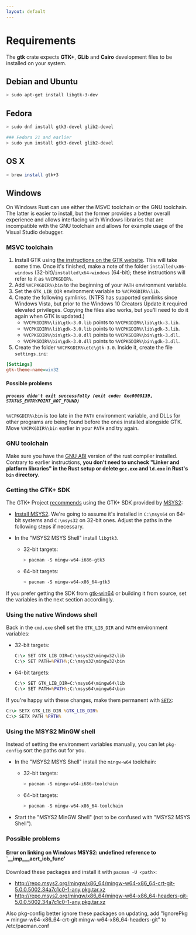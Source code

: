 ```yaml
---
layout: default
---
```


# Requirements

The __gtk__ crate expects __GTK+__, __GLib__ and __Cairo__ development files to be installed on your system.

## Debian and Ubuntu

~~~bash
> sudo apt-get install libgtk-3-dev
~~~

## Fedora

~~~bash
> sudo dnf install gtk3-devel glib2-devel

### Fedora 21 and earlier
> sudo yum install gtk3-devel glib2-devel
~~~

## OS X

~~~bash
> brew install gtk+3
~~~

## Windows

On Windows Rust can use either the MSVC toolchain or the GNU toolchain. The latter is easier to
install, but the former provides a better overall experience and allows interfacing with Windows
libraries that are incompatible with the GNU toolchain and allows for example usage of the
Visual Studio debugger.

### MSVC toolchain

1. Install GTK using [the instructions on the GTK website](https://www.gtk.org/download/windows.php).
   This will take some time. Once it's finished, make a note of the folder `installed\x86-windows`
   (32-bit)/`installed\x64-windows` (64-bit); these instructions will refer to it as `%VCPKGDIR%`.
2. Add `%VCPKGDIR%\bin` to the beginning of your `PATH` environment variable.
3. Set the `GTK_LIB_DIR` environment variable to `%VCPKGDIR%\lib`.
4. Create the following symlinks. (NTFS has supported symlinks since Windows Vista, but prior to the
   Windows 10 Creators Update it required elevated privileges. Copying the files also works, but
   you'll need to do it again when GTK is updated.)
    * `%VCPKGDIR%\lib\gtk-3.0.lib` points to `%VCPKGDIR%\lib\gtk-3.lib`.
    * `%VCPKGDIR%\lib\gdk-3.0.lib` points to `%VCPKGDIR%\lib\gdk-3.lib`.
    * `%VCPKGDIR%\bin\gtk-3.0.dll` points to `%VCPKGDIR%\bin\gtk-3.dll`.
    * `%VCPKGDIR%\bin\gdk-3.0.dll` points to `%VCPKGDIR%\bin\gdk-3.dll`.
5. Create the folder `%VCPKGDIR%\etc\gtk-3.0`. Inside it, create the file `settings.ini`:

```ini
[Settings]
gtk-theme-name=win32
```

#### Possible problems

##### `process didn't exit successfully (exit code: 0xc0000139, STATUS_ENTRYPOINT_NOT_FOUND)`

`%VCPKGDIR%\bin` is too late in the `PATH` environment variable, and DLLs for other programs are being found before the ones installed alongside GTK.  Move `%VCPKGDIR%\bin` earlier in your `PATH` and try again.

### GNU toolchain

Make sure you have the [GNU ABI] version of the rust compiler installed.
Contrary to earlier instructions, **you don't need to uncheck "Linker and
platform libraries" in the Rust setup or delete `gcc.exe` and `ld.exe` in Rust's
`bin` directory.**

[GNU ABI]: https://github.com/rust-lang-nursery/rustup.rs/blob/master/README.md#working-with-rust-on-windows

### Getting the GTK+ SDK

The GTK+ Project [recommends][gtk-download] using the GTK+ SDK provided by [MSYS2]:

[gtk-download]: http://www.gtk.org/download/windows.php
[MSYS2]: http://www.msys2.org/

 *  [Install MSYS2](http://www.msys2.org/).
    We're going to assume it's installed in `C:\msys64` on 64-bit systems and `C:\msys32`
    on 32-bit ones. Adjust the paths in the following steps if necessary.

 *  In the "MSYS2 MSYS Shell" install `libgtk3`.

     -    32-bit targets:

          ~~~bash
          > pacman -S mingw-w64-i686-gtk3
          ~~~

     -    64-bit targets:

          ~~~bash
          > pacman -S mingw-w64-x86_64-gtk3
          ~~~

If you prefer getting the SDK from [gtk-win64] or building it from source, set
the variables in the next section accordingly.

[gtk-win64]: https://github.com/tschoonj/GTK-for-Windows-Runtime-Environment-Installer

### Using the native Windows shell

Back in the `cmd.exe` shell set the `GTK_LIB_DIR` and `PATH` environment
variables:

 *    32-bit targets:

      ~~~cmd
      C:\> SET GTK_LIB_DIR=C:\msys32\mingw32\lib
      C:\> SET PATH=%PATH%;C:\msys32\mingw32\bin
      ~~~

 *    64-bit targets:

      ~~~cmd
      C:\> SET GTK_LIB_DIR=C:\msys64\mingw64\lib
      C:\> SET PATH=%PATH%;C:\msys64\mingw64\bin
      ~~~

If you're happy with these changes, make them permanent with
[`SETX`](https://technet.microsoft.com/en-us/library/cc755104.aspx):

~~~cmd
C:\> SETX GTK_LIB_DIR %GTK_LIB_DIR%
C:\> SETX PATH %PATH%
~~~

### Using the MSYS2 MinGW shell

Instead of setting the environment variables manually, you can let `pkg-config`
sort the paths out for you.

 *  In the "MSYS2 MSYS Shell" install the `mingw-w64` toolchain:

     -    32-bit targets:

          ~~~bash
          > pacman -S mingw-w64-i686-toolchain
          ~~~

     -    64-bit targets:

          ~~~bash
          > pacman -S mingw-w64-x86_64-toolchain
          ~~~

 *  Start the "MSYS2 MinGW Shell" (not to be confused with "MSYS2 MSYS Shell").

### Possible problems

#### Error on linking on Windows MSYS2: undefined reference to `__imp___acrt_iob_func'

Download these packages and install it with `pacman -U <path>`:

* http://repo.msys2.org/mingw/x86_64/mingw-w64-x86_64-crt-git-5.0.0.5002.34a7c1c0-1-any.pkg.tar.xz
* http://repo.msys2.org/mingw/x86_64/mingw-w64-x86_64-headers-git-5.0.0.5002.34a7c1c0-1-any.pkg.tar.xz

Also pkg-config better ignore these packages on updating, add "IgnorePkg = mingw-w64-x86_64-crt-git mingw-w64-x86_64-headers-git" to /etc/pacman.conf 
